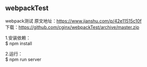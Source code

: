 ## webpackTest
webpack测试  原文地址：https://www.jianshu.com/p/42e11515c10f
<br>
下载：https://github.com/cginx/webpackTest/archive/master.zip

1.安装依赖：
<br>
$ npm install 

2.运行：
<br>
$ npm run server

